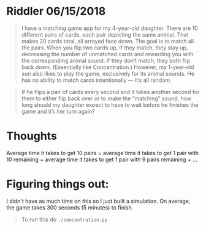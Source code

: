 # Riddler 06/15/2018

> I have a matching game app for my 4-year-old daughter. There are 10 different pairs of cards, each pair depicting the same animal. That makes 20 cards total, all arrayed face down. The goal is to match all the pairs. When you flip two cards up, if they match, they stay up, decreasing the number of unmatched cards and rewarding you with the corresponding animal sound. If they don’t match, they both flip back down. (Essentially like Concentration.) However, my 1-year-old son also likes to play the game, exclusively for its animal sounds. He has no ability to match cards intentionally — it’s all random.

> If he flips a pair of cards every second and it takes another second for them to either flip back over or to make the “matching” sound, how long should my daughter expect to have to wait before he finishes the game and it’s her turn again?

# Thoughts

Average time it takes to get 10 pairs = average time it takes to get 1 pair with 10 remaining + average time it takes to get 1 pair with 9 pairs remaining + ...

# Figuring things out:

I didn't have as much time on this so I just built a simulation. On average, the game takes 300 seconds (5 minutes) to finish.
> To run this do `./concentration.py`
